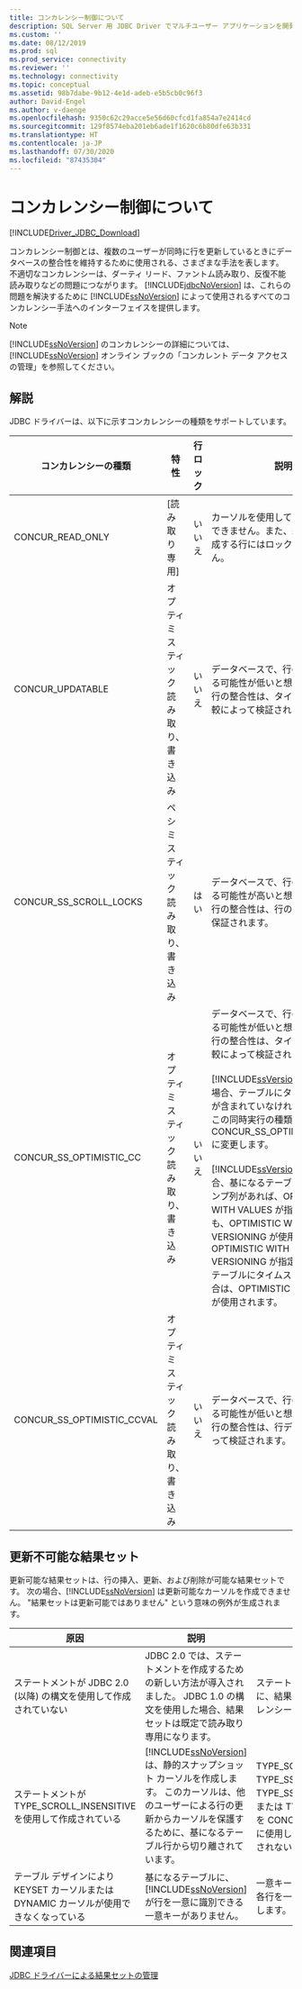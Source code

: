 ```yaml
---
title: コンカレンシー制御について
description: SQL Server 用 JDBC Driver でマルチユーザー アプリケーションを開発するときのコンカレンシー制御とデータベース整合性の維持方法について説明します。
ms.custom: ''
ms.date: 08/12/2019
ms.prod: sql
ms.prod_service: connectivity
ms.reviewer: ''
ms.technology: connectivity
ms.topic: conceptual
ms.assetid: 98b7dabe-9b12-4e1d-adeb-e5b5cb0c96f3
author: David-Engel
ms.author: v-daenge
ms.openlocfilehash: 9350c62c29acce5e56d60cfcd1fa854a7e2414cd
ms.sourcegitcommit: 129f8574eba201eb6ade1f1620c6b80dfe63b331
ms.translationtype: HT
ms.contentlocale: ja-JP
ms.lasthandoff: 07/30/2020
ms.locfileid: "87435304"
---
```

# <a name="understanding-concurrency-control"></a>コンカレンシー制御について
[!INCLUDE[Driver_JDBC_Download](../../includes/driver_jdbc_download.md)]

  コンカレンシー制御とは、複数のユーザーが同時に行を更新しているときにデータベースの整合性を維持するために使用される、さまざまな手法を表します。 不適切なコンカレンシーは、ダーティ リード、ファントム読み取り、反復不能読み取りなどの問題につながります。 [!INCLUDE[jdbcNoVersion](../../includes/jdbcnoversion_md.md)] は、これらの問題を解決するために [!INCLUDE[ssNoVersion](../../includes/ssnoversion-md.md)] によって使用されるすべてのコンカレンシー手法へのインターフェイスを提供します。  
  
> [!NOTE]  
>  [!INCLUDE[ssNoVersion](../../includes/ssnoversion-md.md)] のコンカレンシーの詳細については、[!INCLUDE[ssNoVersion](../../includes/ssnoversion-md.md)] オンライン ブックの「コンカレント データ アクセスの管理」を参照してください。  
  
## <a name="remarks"></a>解説  
 JDBC ドライバーは、以下に示すコンカレンシーの種類をサポートしています。  
  
|コンカレンシーの種類|特性|行ロック|説明|  
|----------------------|---------------------|---------------|-----------------|  
|CONCUR_READ_ONLY|[読み取り専用]|いいえ|カーソルを使用して更新することはできません。また、結果セットを構成する行にはロックが設定されません。|  
|CONCUR_UPDATABLE|オプティミスティック読み取り、書き込み|いいえ|データベースで、行の競合が発生する可能性が低いと想定されます。 行の整合性は、タイムスタンプの比較によって検証されます。|  
|CONCUR_SS_SCROLL_LOCKS|ペシミスティック読み取り、書き込み|はい|データベースで、行の競合が発生する可能性が高いと想定されます。 行の整合性は、行のロックによって保証されます。|  
|CONCUR_SS_OPTIMISTIC_CC|オプティミスティック読み取り、書き込み|いいえ|データベースで、行の競合が発生する可能性が低いと想定されます。 行の整合性は、タイムスタンプの比較によって検証されます。<br /><br /> [!INCLUDE[ssVersion2005](../../includes/ssversion2005-md.md)] 以降の場合、テーブルにタイムスタンプ列が含まれていなければ、サーバーはこの同時実行の種類を CONCUR_SS_OPTIMISTIC_CCVAL に変更します。<br /><br /> [!INCLUDE[ssVersion2000](../../includes/ssversion2000-md.md)] の場合、基になるテーブルにタイムスタンプ列があれば、OPTIMISTIC WITH VALUES が指定されていても、OPTIMISTIC WITH ROW VERSIONING が使用されます。 OPTIMISTIC WITH ROW VERSIONING が指定されていて、テーブルにタイムスタンプがない場合は、OPTIMISTIC WITH VALUES が使用されます。|  
|CONCUR_SS_OPTIMISTIC_CCVAL|オプティミスティック読み取り、書き込み|いいえ|データベースで、行の競合が発生する可能性が低いと想定されます。 行の整合性は、行データの比較によって検証されます。|  
  
## <a name="result-sets-that-are-not-updateable"></a>更新不可能な結果セット  
 更新可能な結果セットは、行の挿入、更新、および削除が可能な結果セットです。 次の場合、[!INCLUDE[ssNoVersion](../../includes/ssnoversion-md.md)] は更新可能なカーソルを作成できません。 "結果セットは更新可能ではありません" という意味の例外が生成されます。  
  
|原因|説明|解決方法|  
|-----------|-----------------|------------|  
|ステートメントが JDBC 2.0 (以降) の構文を使用して作成されていない|JDBC 2.0 では、ステートメントを作成するための新しい方法が導入されました。 JDBC 1.0 の構文を使用した場合、結果セットは既定で読み取り専用になります。|ステートメントを作成するときに、結果セットの種類とコンカレンシーを指定します。|  
|ステートメントが TYPE_SCROLL_INSENSITIVE を使用して作成されている|[!INCLUDE[ssNoVersion](../../includes/ssnoversion-md.md)] は、静的スナップショット カーソルを作成します。 このカーソルは、他のユーザーによる行の更新からカーソルを保護するために、基になるテーブル行から切り離されています。|TYPE_SCROLL_SENSITIVE、TYPE_SS_SCROLL_KEYSET、TYPE_SS_SCROLL_DYNAMIC、または TYPE_FORWARD_ONLY を CONCUR_UPDATABLE と共に使用し、静的カーソルが作成されないようにします。|  
|テーブル デザインにより KEYSET カーソルまたは DYNAMIC カーソルが使用できなくなっている|基になるテーブルに、[!INCLUDE[ssNoVersion](../../includes/ssnoversion-md.md)] が行を一意に識別できる一意キーがありません。|一意キーをテーブルに追加し、各行を一意に識別できるようにします。|  
  
## <a name="see-also"></a>関連項目  
 [JDBC ドライバーによる結果セットの管理](../../connect/jdbc/managing-result-sets-with-the-jdbc-driver.md)  
  
  
